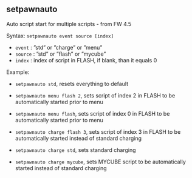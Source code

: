 ## setpawnauto

Auto script start for multiple scripts - from FW 4.5

Syntax: `setpawnauto event source [index]`

* `event` : ”std” or ”charge” or ”menu”
* `source` : ”std” or ”flash” or ”mycube”
* `index` : index of script in FLASH, if blank, than it equals 0

Example:

* `setpawnauto std`, resets everything to default

* `setpawnauto menu flash 2`, sets script of index 2 in FLASH to be automatically started prior to menu

* `setpawnauto menu flash`, sets script of index 0 in FLASH to be automatically started prior to menu

* `setpawnauto charge flash 3`, sets script of index 3 in FLASH to be automatically started instead of standard charging

* `setpawnauto charge std`, sets standard charging

* `setpawnauto charge mycube`, sets MYCUBE script to be automatically started instead of standard charging



